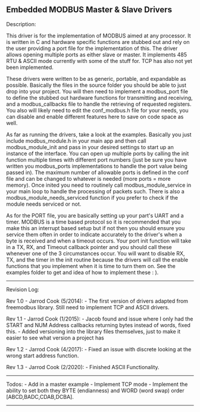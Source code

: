 Embedded MODBUS Master & Slave Drivers
------------------------------------------------------------------------------------------------------
Description:

This driver is for the implementation of MODBUS aimed at any processor.  It is written in C and hardware specific functions are stubbed out and rely on the user providing
a port file for the implementation of this.  The driver allows opening multiple ports as either slave or master.  It implements 485 RTU & ASCII mode currently with some of the stuff for.  TCP has also not yet been implemented.

These drivers were written to be as generic, portable, and expandable as possible.  Basically the files in the source folder you should be able to just drop into your project.
You will then need to implement a modbus_port file to define the stubbed out hardware functions for transmitting and receiving, and a modbus_callbacks file to handle the
retrieving of requested registers.  You also will likely need to edit the conf_modbus.h file for your needs, you can disable and
enable different features here to save on code space as well.

As far as running the drivers, take a look at the examples.  Basically you just include modbus_module.h in your main app and then call modbus_module_init and pass in your desired
settings to start up an instance of the interface.  You can open up multiple ports by calling the init function multiple times with different port numbers (just be sure you have written you modbus_ports implementations to handle the port value being passed in).  The maximum number of allowable
ports is defined in the conf file and can be changed to whatever is needed (more ports = more memory).  Once inited you need to routinely call modbus_module_service in your main loop
to handle the processing of packets such.  There is also a modbus_module_needs_serviced function if you prefer to check if the module needs serviced or not.

As for the PORT file, you are basically setting up your part's UART and a timer.  MODBUS is a time based protocol so it is recommended that you make this an interrupt based setup
but if not then you should ensure you service them often in order to indicate accurately to the driver's when a byte is received and when a timeout occurs.  Your port init function will take in
a TX, RX, and Timeout callback pointer and you should call these whenever one of the 3 circumstances occur.  You will want to disable RX, TX, and the timer in the init routine because the
drivers will call the enable functions that you implement when it is time to turn them on.  See the examples folder to get and idea of how to implement these : ).

------------------------------------------------------------------------------------------------------
Revision Log:

Rev 1.0 - Jarrod Cook (5/2014):
	- The first version of drivers adapted from freemodbus library.  Still need to implement TCP and ASCII drivers.

Rev 1.1 - Jarrod Cook (1/2015):
	- Jacob found and issue where I only had the START and NUM Address callbacks returning bytes instead of words, fixed this.
	- Added versioning into the library files themselves, just to make it easier to see what version a project has
	
Rev 1.2 - Jarrod Cook (4/2017):
	- Fixed an issue with discrete looking at the wrong start address function.
	
Rev 1.3 - Jarrod Cook (2/2020):
	- Finished ASCII Functionality.
		
------------------------------------------------------------------------------------------------------
Todos:
	- Add in a master example
	- Implement TCP mode
	- Implement the ability to set both they BYTE (endianness) and WORD (word swap) order [ABCD,BADC,CDAB,DCBA].
	
------------------------------------------------------------------------------------------------------
